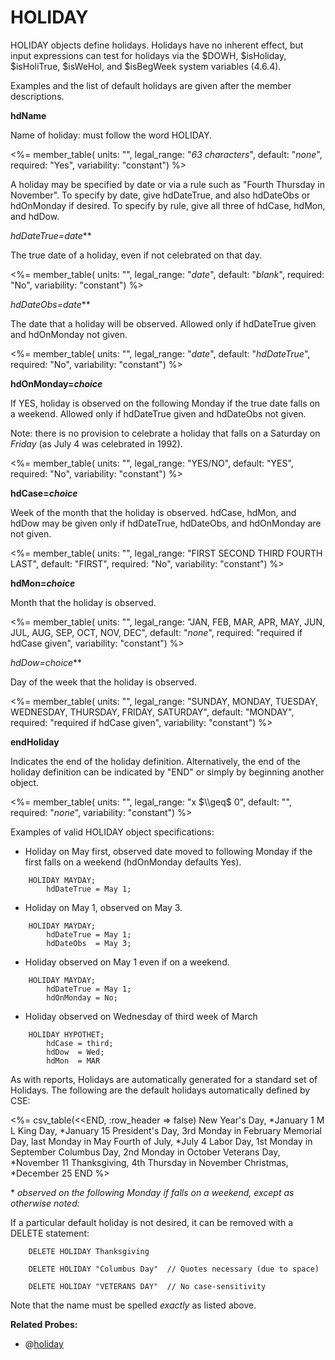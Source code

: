 # HOLIDAY

HOLIDAY objects define holidays. Holidays have no inherent effect, but input expressions can test for holidays via the \$DOWH, \$isHoliday, \$isHoliTrue, \$isWeHol, and \$isBegWeek system variables (4.6.4).

Examples and the list of default holidays are given after the member descriptions.

<!--
hdName is required in the program. WHY? 7-92.
-->
**hdName**

Name of holiday: <!-- if given,--> must follow the word HOLIDAY. <!-- Necessary only if the HOLIDAY object is referenced later with another statement, for example in a LIKE clause or with ALTER; however, we suggest always naming all objects for clearer error messages and future flexibility. -->

<%= member_table(
  units: "",
  legal_range: "*63 characters*",
  default: "*none*",
  required: "Yes",
  variability: "constant")
  %>

A holiday may be specified by date or via a rule such as "Fourth Thursday in November". To specify by date, give hdDateTrue, and also hdDateObs or hdOnMonday if desired. To specify by rule, give all three of hdCase, hdMon, and hdDow.

**hdDateTrue*=date***

The true date of a holiday, even if not celebrated on that day.

<%= member_table(
  units: "",
  legal_range: "*date*",
  default: "*blank*",
  required: "No",
  variability: "constant")
  %>

**hdDateObs*=date***

The date that a holiday will be observed. Allowed only if hdDateTrue given and hdOnMonday not given.

<%= member_table(
  units: "",
  legal_range: "*date*",
  default: "*hdDateTrue*",
  required: "No",
  variability: "constant")
  %>

**hdOnMonday=*choice***

If YES, holiday is observed on the following Monday if the true date falls on a weekend. Allowed only if hdDateTrue given and hdDateObs not given.

Note: there is no provision to celebrate a holiday that falls on a Saturday on *Friday* (as July 4 was celebrated in 1992).

<%= member_table(
  units: "",
  legal_range: "YES/NO",
  default: "YES",
  required: "No",
  variability: "constant")
  %>

**hdCase=*choice***

Week of the month that the holiday is observed. hdCase, hdMon, and hdDow may be given only if hdDateTrue, hdDateObs, and hdOnMonday are not given.

<%= member_table(
  units: "",
  legal_range: "FIRST SECOND THIRD FOURTH LAST",
  default: "FIRST",
  required: "No",
  variability: "constant")
  %>

**hdMon=*choice***

Month that the holiday is observed.

<%= member_table(
  units: "",
  legal_range: "JAN, FEB, MAR, APR, MAY, JUN, JUL, AUG, SEP, OCT, NOV, DEC",
  default: "*none*",
  required: "required if hdCase given",
  variability: "constant")
  %>

**hdDow*=choice***

Day of the week that the holiday is observed.

<%= member_table(
  units: "",
  legal_range: "SUNDAY, MONDAY, TUESDAY, WEDNESDAY, THURSDAY, FRIDAY, SATURDAY",
  default: "MONDAY",
  required: "required if hdCase given",
  variability: "constant")
  %>

**endHoliday**

Indicates the end of the holiday definition. Alternatively, the end of the holiday definition can be indicated by "END" or simply by beginning another object.

<%= member_table(
  units: "",
  legal_range: "x $\\geq$ 0",
  default: "",
  required: "*none*",
  variability: "constant")
  %>

Examples of valid HOLIDAY object specifications:

-   Holiday on May first, observed date moved to following Monday if the first falls on a weekend (hdOnMonday defaults Yes).

<!-- -->
        HOLIDAY MAYDAY;
            hdDateTrue = May 1;

-   Holiday on May 1, observed on May 3.

<!-- -->
        HOLIDAY MAYDAY;
            hdDateTrue = May 1;
            hdDateObs  = May 3;

-   Holiday observed on May 1 even if on a weekend.

<!-- -->
        HOLIDAY MAYDAY;
            hdDateTrue = May 1;
            hdOnMonday = No;

-   Holiday observed on Wednesday of third week of March

<!-- -->
        HOLIDAY HYPOTHET;
            hdCase = third;
            hdDow  = Wed;
            hdMon  = MAR

As with reports, Holidays are automatically generated for a standard set of Holidays. The following are the default holidays automatically defined by CSE:

<%= csv_table(<<END, :row_header => false)
  New Year's Day,    \*January 1
  M L King Day,      \*January 15
  President's Day,   3rd Monday in February
  Memorial Day,      last Monday in May
  Fourth of July,    \*July 4
  Labor Day,         1st Monday in September
  Columbus Day,      2nd Monday in October
  Veterans Day,      \*November 11
  Thanksgiving,      4th Thursday in November
  Christmas,         \*December 25
END
%>

\* *observed on the following Monday if falls on a weekend, except as otherwise noted:*

If a particular default holiday is not desired, it can be removed with a DELETE statement:

        DELETE HOLIDAY Thanksgiving

        DELETE HOLIDAY "Columbus Day"  // Quotes necessary (due to space)

        DELETE HOLIDAY "VETERANS DAY"  // No case-sensitivity

Note that the name must be spelled *exactly* as listed above.

**Related Probes:**

- @[holiday](#p_holiday)
